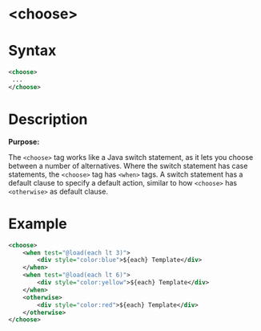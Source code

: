 # &lt;choose>
# Syntax
```xml
<choose>
 ...
</choose>
```

# Description
**Purpose:**

The `<choose>` tag works like a Java switch statement, as it lets you choose between a number of alternatives. Where the switch statement has case statements, the `<choose>` tag has `<when>` tags. A switch statement has a default clause to specify a default action, similar to how `<choose>`
has `<otherwise>` as default clause.


# Example
```xml
<choose>
	<when test="@load(each lt 3)">
		<div style="color:blue">${each} Template</div>
	</when>
	<when test="@load(each lt 6)">
		<div style="color:yellow">${each} Template</div>
	</when>
	<otherwise>
		<div style="color:red">${each} Template</div>
	</otherwise>
</choose>
```
